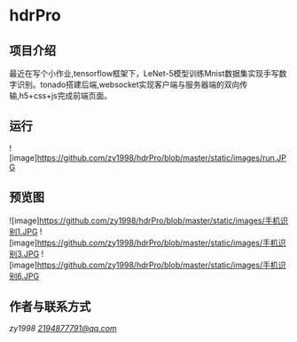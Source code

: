 # hdrPro

## 项目介绍
 
最近在写个小作业,tensorflow框架下，LeNet-5模型训练Mnist数据集实现手写数字识别。tonado搭建后端,websocket实现客户端与服务器端的双向传输,h5+css+js完成前端页面。

## 运行
![image]https://github.com/zy1998/hdrPro/blob/master/static/images/run.JPG


## 预览图
![image]https://github.com/zy1998/hdrPro/blob/master/static/images/手机识别1.JPG
![image]https://github.com/zy1998/hdrPro/blob/master/static/images/手机识别3.JPG
![image]https://github.com/zy1998/hdrPro/blob/master/static/images/手机识别6.JPG


## 作者与联系方式
*zy1998*
*2194877791@qq.com*
